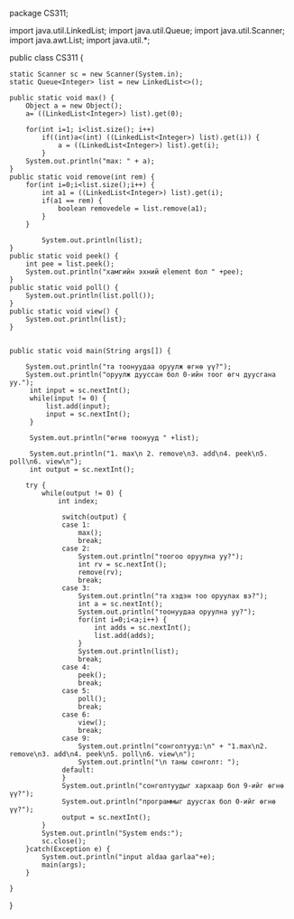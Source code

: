 package CS311;

import java.util.LinkedList;
import java.util.Queue;
import java.util.Scanner;
import java.awt.List;
import java.util.*;


public class CS311 {

	static Scanner sc = new Scanner(System.in);
	static Queue<Integer> list = new LinkedList<>();
	
	public static void max() {
		Object a = new Object();
		a= ((LinkedList<Integer>) list).get(0);
		
		for(int i=1; i<list.size(); i++)
			if((int)a<(int) ((LinkedList<Integer>) list).get(i)) {
				a = ((LinkedList<Integer>) list).get(i);
			}
		System.out.println("max: " + a);
	}
	public static void remove(int rem) {
		for(int i=0;i<list.size();i++) {
			int a1 = ((LinkedList<Integer>) list).get(i);
			if(a1 == rem) {
				boolean removedele = list.remove(a1);
			}
		}
		 
	        System.out.println(list);
	}
	public static void peek() {
		int pee = list.peek();
		System.out.println("хамгийн эхний element бол " +pee);
	}
	public static void poll() {
		System.out.println(list.poll());
	}
	public static void view() {
		System.out.println(list);
	}
	
	
    public static void main(String args[]) {
    
    	System.out.println("та тоонуудаа оруулж өгнө үү?");
    	System.out.println("оруулж дууссан бол 0-ийн тоог өгч дуусгана уу.");
		 int input = sc.nextInt();
		 while(input != 0) {
			 list.add(input);
			 input = sc.nextInt();
		 }
		 
		 System.out.println("өгнө тоонууд " +list);

		 System.out.println("1. max\n 2. remove\n3. add\n4. peek\n5. poll\n6. view\n");
		 int output = sc.nextInt();
		 
		try {
			while(output != 0) {
				int index;
				 
				 switch(output) {
				 case 1:
					 max();
					 break;
				 case 2:
					 System.out.println("тоогоо оруулна уу?");
					 int rv = sc.nextInt();
					 remove(rv);
					 break;
				 case 3:
					 System.out.println("та хэдэн тоо оруулах вэ?");
					 int a = sc.nextInt();
					 System.out.println("тоонуудаа оруулна уу?");
					 for(int i=0;i<a;i++) {
						 int adds = sc.nextInt();
						 list.add(adds);
					 }
					 System.out.println(list);
					 break;
				 case 4:
					 peek();
					 break;
				 case 5:
					 poll();
					 break;
				 case 6:
					 view();
					 break;
				 case 9: 
					 System.out.println("сонголтууд:\n" + "1.max\n2. remove\n3. add\n4. peek\n5. poll\n6. view\n");
					 System.out.println("\n таны сонголт: ");
				 default:
				 }
				 System.out.println("сонголтуудыг хархаар бол 9-ийг өгнө үү?");
				 System.out.println("программыг дуусгах бол 0-ийг өгнө үү?");
                 output = sc.nextInt();
			}
            System.out.println("System ends:");
            sc.close();
		}catch(Exception e) {
            System.out.println("input aldaa garlaa"+e);
            main(args);
        }
		  
    }
}
